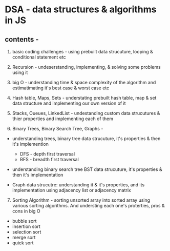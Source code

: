 # DSA - data structures & algorithms in JS

## contents -

1. basic coding challenges - using prebuilt data strucuture, looping & conditional statement etc

2. Recursion - undeserstanding, implementing, & solving some problems using it

3. big O - understanding time & space complexity of the algorithm and estimatimating it's best case & worst case etc

4. Hash table, Maps, Sets - understating prebuilt hash table, map & set data structure and implementing our own version of it

5. Stacks, Oueues, LinkedList - undestanding custom data strucutures & thier properties and implementing each of them

6. Binary Trees, Binary Search Tree, Graphs -

- understanding trees, binary tree data strucuture, it's properties & then it's implemention

  - DFS - depth first traversal
  - BFS - breadth first traversal

- understanding binary search tree BST data strucuture, it's properties & then it's implementation

- Graph data strucutre: understanding it & it's properties, and its implementation using adjacency list or adjacency matrix

7. Sorting Algorithm - sorting unsorted array into sorted array using various sorting algorithms.
   And understing each one's proterties, pros & cons in big O

- bubble sort
- insertion sort
- selection sort
- merge sort
- quick sort
